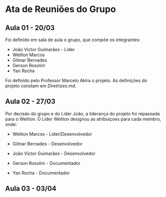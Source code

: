 # Ata de Reuniões do Grupo

## Aula 01 - 20/03

Foi definido em sala de aula o grupo, que compõe os integrantes:

* João Victor Guimarães - Líder
* Weliton Marcos
* Gilmar Bernades
* Gerson Rosolim
* Yan Rocha

Foi definido pelo Professor Marcelo Akira o projeto. As definições do projeto constam em *Diretrizes.md*.

## Aula 02 - 27/03

Por decisão do grupo e do Líder João, a liderança do projeto foi repassada para o Weliton.
O Líder Weliton designou as atribuiçoes para cada membro, onde:

* Weliton Marcos - Líder/Desenvolvedor

* Gilmar Bernades - Desenvolvedor 
* João Victor Guimarães - Desenvolvedor 
* Gerson Rosolim - Documentador 
* Yan Rocha - Documentador 


## Aula 03 - 03/04


